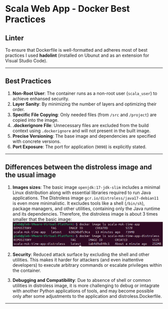 # Scala Web App - Docker Best Practices

## Linter

To ensure that Dockerfile is well-formatted and adheres most of best practices I used **hadolint** (installed on Ubunut and as an extension for Visual Studio Code).

-----

## Best Practices

1. **Non-Root User**: The container runs as a non-root user (`scala_user`) to achieve enhansed security.
2. **Layer Sanity**: By minimizing the number of layers and optimizing their order.
3. **Specific File Copying**: Only needed files (from `/src` and `/project`) are copied into the image.
4. **.dockerignore File**: Unnecessary files are excluded from the build context using `.dockerignore` and will not present in the built image.
5. **Precise Versioning**: The base image and dependencies are specified with concrete versions.
6. **Port Exposure**: The port for application (`9090`) is explicitly stated.

-----

## Differences between the distroless image and the usual image

1. **Images sizes**: The basic image `openjdk:17-jdk-slim` includes a minimal Linux distribution along with essential libraries required to run Java applications. The Distroless image `gcr.io/distroless/java17-debian11` is even more minimalistic. It excludes tools like a shell (`/bin/sh`), package managers, and other utilities, containing only the Java runtime and its dependencies. Therefore, the distroless image is about 3 times smaller that the basic image: ![Images sizes](images/images_sizes.png)

2. **Security**: Reduced attack surface by excluding the shell and other utilities. This makes it harder for attackers (and even inattentive developers) to execute arbitrary commands or escalate privileges within the container.

3. **Debugging and Compatibility**: Due to absence of shell or common utilities in distroless image, it is more challenging to debug or imtagrate with another Python applications of tools, and may become possible only after some adjustments to the application and distroless.Dockerfile.

-----

